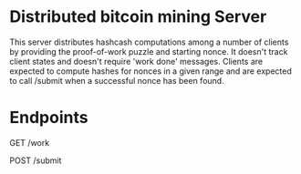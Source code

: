 # Distributed bitcoin mining Server

This server distributes hashcash computations among a number of clients by
providing the proof-of-work puzzle and starting nonce. It doesn't track client
states and doesn't require 'work done' messages. Clients are expected to compute
hashes for nonces in a given range and are expected to call /submit when a
successful nonce has been found.

# Endpoints

GET /work

POST /submit
